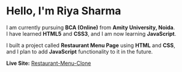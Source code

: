 
# Hello, I'm Riya Sharma

I am currently pursuing **BCA (Online)** from **Amity University, Noida**.  
I have learned **HTML5** and **CSS3**, and I am now learning **JavaScript**.

I built a project called **Restaurant Menu Page** using **HTML** and **CSS**,  
and I plan to add **JavaScript** functionality to it in the future.

 **Live Site:** [Restaurant-Menu-Clone](https://RiyaSharma-dev.github.io/Restaurant-Menu-Clone/)
